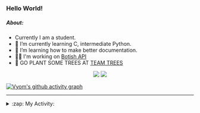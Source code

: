 ### Hello World!

##### About:
- Currently I am a student.
- 🌱 I’m currently learning C, intermediate Python.
- 🌱 I’m learning how to make better documentation.
- 👨‍💻 I'm working on [Botish API](https://github.com/Vyvy-vi/api)
- 🌱 GO PLANT SOME TREES AT [TEAM TREES](https://teamtrees.org/)

<p align="center">
  <a href="https://twitter.com/Vyvy_viM"><img target="_blank" src="https://img.shields.io/badge/twitter%20@Vyvy_viM-0D95E8?style=for-the-badge&logo=twitter&logoColor=white"/></a> 
  <a href="https://vyvy-vi.github.io/portfolio"><img target="_blank" src="https://img.shields.io/badge/-I_love_open_source-green?style=for-the-badge&logo=github&logoColor=black"/></a> 
</p>

[![Vyom's github activity graph](https://activity-graph.herokuapp.com/graph?username=Vyvy-vi)](https://github.com/ashutosh00710/github-readme-activity-graph)

---
<details>
  <summary>:zap: My Activity:</summary>
  
<!--START_SECTION:waka-->
![Code Time](http://img.shields.io/badge/Code%20Time-513%20hrs%2039%20mins-blue)

**I'm a Night 🦉** 

```text
🌞 Morning    43 commits     ██░░░░░░░░░░░░░░░░░░░░░░░   8.21% 
🌆 Daytime    129 commits    ██████░░░░░░░░░░░░░░░░░░░   24.62% 
🌃 Evening    162 commits    ███████░░░░░░░░░░░░░░░░░░   30.92% 
🌙 Night      190 commits    █████████░░░░░░░░░░░░░░░░   36.26%

```
📅 **I'm Most Productive on Sunday** 

```text
Monday       47 commits     ██░░░░░░░░░░░░░░░░░░░░░░░   8.97% 
Tuesday      94 commits     ████░░░░░░░░░░░░░░░░░░░░░   17.94% 
Wednesday    74 commits     ███░░░░░░░░░░░░░░░░░░░░░░   14.12% 
Thursday     68 commits     ███░░░░░░░░░░░░░░░░░░░░░░   12.98% 
Friday       44 commits     ██░░░░░░░░░░░░░░░░░░░░░░░   8.4% 
Saturday     62 commits     ███░░░░░░░░░░░░░░░░░░░░░░   11.83% 
Sunday       135 commits    ██████░░░░░░░░░░░░░░░░░░░   25.76%

```


📊 **This Week I Spent My Time On** 

```text
🔥 Editors: 
Vim                      5 hrs 25 mins       █████████████████████████   100.0%

🐱‍💻 Projects: 
TEC-welcome-bot          1 hr 48 mins        ████████░░░░░░░░░░░░░░░░░   33.24% 
puzzle-3-Vyvy-vi         1 hr 24 mins        ██████░░░░░░░░░░░░░░░░░░░   25.98% 
commit-your-code-bot     43 mins             ███░░░░░░░░░░░░░░░░░░░░░░   13.51% 
discord-bot              31 mins             ██░░░░░░░░░░░░░░░░░░░░░░░   9.63% 
puzzle-2---elf-coffee-sho19 mins             █░░░░░░░░░░░░░░░░░░░░░░░░   6.15%

```


 Last Updated on 05/12/2021
<!--END_SECTION:waka-->
</details>
